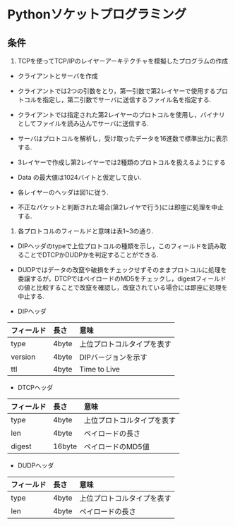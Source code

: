 # Pythonソケットプログラミング

## 条件
1. TCPを使ってTCP/IPのレイヤーアーキテクチャを模擬したプログラムの作成
- クライアントとサーバを作成
- クライアントでは2つの引数をとり，第一引数で第2レイヤーで使用するプロトコルを指定し，第二引数でサーバに送信するファイル名を指定する.
- クライアントでは指定された第2レイヤーのプロトコルを使用し，バイナリとしてファイルを読み込んでサーバに送信する.
- サーバはプロトコルを解析し，受け取ったデータを16進数で標準出力に表示する.


- 3レイヤーで作成し第2レイヤーでは2種類のプロトコルを扱えるようにする
- Data の最大値は1024バイトと仮定して良い.
- 各レイヤーのヘッダは図1に従う.
- 不正なパケットと判断された場合(第2レイヤで行う)には即座に処理を中止する.


1. 各プロトコルのフィールドと意味は表1~3の通り.
- DIPヘッダのtypeで上位プロトコルの種類を示し，このフィールドを読み取ることでDTCPかDUDPかを判定することができる.
- DUDPではデータの改竄や破損をチェックせずそのままプロトコルに処理を委譲するが，DTCPではペイロードのMD5をチェックし，digestフィールドの値と比較することで改竄を確認し，改竄されている場合には即座に処理を中止する.


- DIPヘッダ

|フィールド|長さ|意味|
|:--|:--|:--|
|type|4byte|上位プロトコルタイプを表す|
|version|4byte|DIPバージョンを示す|
|ttl|4byte|Time to Live|

- DTCPヘッダ

|フィールド|長さ|意味|
|:--|:--|:--|
|type|4byte|上位プロトコルタイプを表す|
|len|4byte|ペイロードの長さ|
|digest|16byte|ペイロードのMD5値|

- DUDPヘッダ

|フィールド|長さ|意味|
|:--|:--|:--|
|type|4byte|上位プロトコルタイプを表す|
|len|4byte|ペイロードの長さ|
